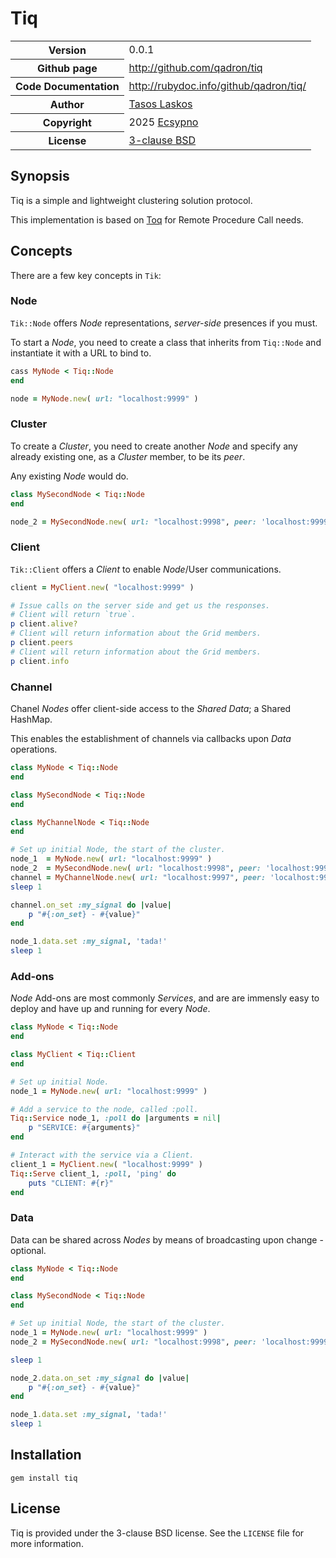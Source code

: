 # Tiq

<table>
    <tr>
        <th>Version</th>
        <td>0.0.1</td>
    </tr>
    <tr>
        <th>Github page</th>
        <td><a href="http://github.com/qadron/tiq">http://github.com/qadron/tiq</a></td>
     </tr>
    <tr>
        <th>Code Documentation</th>
        <td><a href="http://rubydoc.info/github/qadron/tiq/">http://rubydoc.info/github/qadron/tiq/</a></td>
    </tr>
    <tr>
       <th>Author</th>
       <td><a href="mailto:tasos.laskos@gmail.com">Tasos Laskos</a></td>
    </tr>
    <tr>
        <th>Copyright</th>
        <td>2025 <a href="https://ecsypno.com">Ecsypno</a></td>
    </tr>
    <tr>
        <th>License</th>
        <td><a href="file.LICENSE.html">3-clause BSD</a></td>
    </tr>
</table>

## Synopsis

Tiq is a simple and lightweight clustering solution protocol.

This implementation is based on [Toq](https://github.com/qadron/toq) for Remote Procedure Call needs.

## Concepts

There are a few key concepts in `Tik`:

### Node

`Tik::Node` offers _Node_ representations, _server-side_ presences if you must.

To start a _Node_, you need to create a class that inherits from `Tiq::Node`
and instantiate it with a URL to bind to.

```ruby
cass MyNode < Tiq::Node
end

node = MyNode.new( url: "localhost:9999" )
```

### Cluster

To create a _Cluster_, you need to create another _Node_ and specify any already
existing one, as a _Cluster_ member, to be its _peer_.

Any existing _Node_ would do.

```ruby
class MySecondNode < Tiq::Node
end

node_2 = MySecondNode.new( url: "localhost:9998", peer: 'localhost:9999' )
```

### Client

`Tik::Client` offers a _Client_ to enable _Node_/User communications.

```ruby
client = MyClient.new( "localhost:9999" )

# Issue calls on the server side and get us the responses.
# Client will return `true`.
p client.alive?
# Client will return information about the Grid members.
p client.peers
# Client will return information about the Grid members.
p client.info
```

### Channel

Chanel _Nodes_ offer client-side access to the _Shared Data_; a Shared HashMap.

This enables the establishment of channels via callbacks upon _Data_
operations.

```ruby
class MyNode < Tiq::Node
end

class MySecondNode < Tiq::Node
end

class MyChannelNode < Tiq::Node
end

# Set up initial Node, the start of the cluster.
node_1  = MyNode.new( url: "localhost:9999" )
node_2  = MySecondNode.new( url: "localhost:9998", peer: 'localhost:9999' )
channel = MyChannelNode.new( url: "localhost:9997", peer: 'localhost:9999' ).data
sleep 1

channel.on_set :my_signal do |value|
    p "#{:on_set} - #{value}"
end

node_1.data.set :my_signal, 'tada!'
sleep 1

```

### Add-ons

_Node_ Add-ons are most commonly _Services_, and are are immensly easy to deploy
and have up and running for
every _Node_.

```ruby
class MyNode < Tiq::Node
end

class MyClient < Tiq::Client
end

# Set up initial Node.
node_1 = MyNode.new( url: "localhost:9999" )

# Add a service to the node, called :poll.
Tiq::Service node_1, :poll do |arguments = nil|
    p "SERVICE: #{arguments}"
end

# Interact with the service via a Client.
client_1 = MyClient.new( "localhost:9999" )
Tiq::Serve client_1, :poll, 'ping' do
    puts "CLIENT: #{r}"
end
```

### Data

Data can be shared across _Nodes_ by means of broadcasting upon
change - optional.

```ruby
class MyNode < Tiq::Node
end

class MySecondNode < Tiq::Node
end

# Set up initial Node, the start of the cluster.
node_1 = MyNode.new( url: "localhost:9999" )
node_2 = MySecondNode.new( url: "localhost:9998", peer: 'localhost:9999' )

sleep 1

node_2.data.on_set :my_signal do |value|
    p "#{:on_set} - #{value}"
end

node_1.data.set :my_signal, 'tada!'
sleep 1

```

## Installation

    gem install tiq

## License

Tiq is provided under the 3-clause BSD license.
See the `LICENSE` file for more information.
